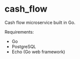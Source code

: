 # cash_flow

Cash flow microservice built in Go.

Requirements:
- Go
- PostgreSQL
- Echo (Go web framework)
